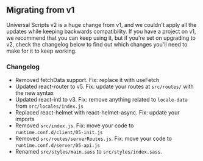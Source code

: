 Migrating from v1
-----------------

Universal Scripts v2 is a huge change from v1, and we couldn't apply all the updates while keeping backwards compatibility.
If you have a project on v1, we recommend that you can keep using it, but if you're set on upgrading to v2, check the changelog below to find out which changes you'll need to make for it to keep working.

### Changelog

- Removed fetchData support. Fix: replace it with useFetch
- Updated react-router to v5. Fix: update your routes at `src/routes/` with the new syntax
- Updated react-intl to v3. Fix: remove anything related to `locale-data` from `src/locales/index.js`
- Replaced react-helmet with react-helmet-async. Fix: update your imports
- Removed `src/index.js`. Fix: move your code to `runtime.conf.d/client/05-init.js`
- Removed `src/routes/serverRoutes.js`. Fix: move your code to `runtime.conf.d/server/05-api.js`
- Renamed `src/styles/main.sass` to `src/styles/index.sass`.
